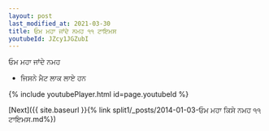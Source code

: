 ```yaml
---
layout: post
last_modified_at: 2021-03-30
title: ਓਮ ਮਹਾ ਜਾਂਦੇ ਨਮਹ ੧੧ ਟਾਇਮਸ
youtubeId: JZcy1JGZubI
---
```

 
 
 ਓਮ ਮਹਾ ਜਾਂਦੇ ਨਮਹ  
 
 -  ਜਿਸਨੇ ਮੈਟ ਲਾਕ ਲਾਏ ਹਨ 
 
  
 
  
 
 
 
 
 
 


{% include youtubePlayer.html id=page.youtubeId %}
 
[Next]({{ site.baseurl }}{% link  split1/_posts/2014-01-03-ਓਮ ਮਹਾ ਕਿਸੇ ਨਮਹ ੧੧ ਟਾਇਮਸ.md%})
 
